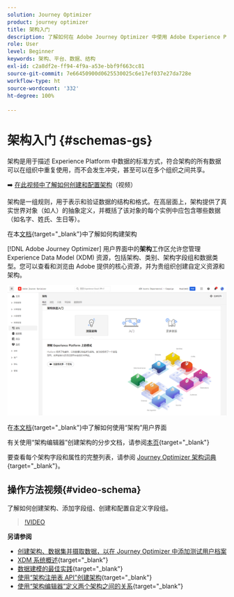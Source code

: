 ```yaml
---
solution: Journey Optimizer
product: journey optimizer
title: 架构入门
description: 了解如何在 Adobe Journey Optimizer 中使用 Adobe Experience Platform 架构
role: User
level: Beginner
keywords: 架构、平台、数据、结构
exl-id: c2a8df2e-ff94-4f9a-a53e-bbf9f663cc81
source-git-commit: 7e66450900d0625530025c6e17ef037e27da728e
workflow-type: ht
source-wordcount: '332'
ht-degree: 100%

---
```


# 架构入门 {#schemas-gs}

架构是用于描述 Experience Platform 中数据的标准方式，符合架构的所有数据可以在组织中重复使用，而不会发生冲突，甚至可以在多个组织之间共享。

➡️ [在此视频中了解如何创建和配置架构](#video-schema)（视频）

架构是一组规则，用于表示和验证数据的结构和格式。在高层面上，架构提供了真实世界对象（如人）的抽象定义，并概括了该对象的每个实例中应包含哪些数据（如名字、姓氏、生日等）。

在本[文档](https://experienceleague.adobe.com/docs/experience-platform/xdm/schema/composition.html?lang=zh-Hans){target="_blank"}中了解如何构建架构

[!DNL Adobe Journey Optimizer] 用户界面中的&#x200B;**架构**&#x200B;工作区允许您管理 Experience Data Model (XDM) 资源，包括架构、类别、架构字段组和数据类型。您可以查看和浏览由 Adobe 提供的核心资源，并为贵组织创建自定义资源和架构。

![](assets/schemas-home.png)

在[本文档](https://experienceleague.adobe.com/docs/experience-platform/xdm/ui/overview.html?lang=zh-Hans){target="_blank"}中了解如何使用“架构”用户界面

有关使用“架构编辑器”创建架构的分步文档，请参阅[本页](https://experienceleague.adobe.com/docs/experience-platform/xdm/tutorials/create-schema-ui.html?lang=zh-Hans){target="_blank"}

要查看每个架构字段和属性的完整列表，请参阅 [Journey Optimizer 架构词典](https://experienceleague.adobe.com/tools/ajo-schemas/schema-dictionary.html?lang=zh-Hans){target="_blank"}。


## 操作方法视频{#video-schema}

了解如何创建架构、添加字段组、创建和配置自定义字段组。

>[!VIDEO](https://video.tv.adobe.com/v/334461?quality=12)

**另请参阅**

* [创建架构、数据集并摄取数据，以在 Journey Optimizer 中添加测试用户档案](../audience/creating-test-profiles.md)
* [XDM 系统概述](https://experienceleague.adobe.com/docs/experience-platform/xdm/home.html?lang=zh-Hans){target="_blank"}
* [数据建模的最佳实践](https://experienceleague.adobe.com/docs/experience-platform/xdm/schema/best-practices.html?lang=zh-Hans){target="_blank"}
* [使用“架构注册表 API”创建架构](https://experienceleague.adobe.com/docs/experience-platform/xdm/tutorials/create-schema-api.html?lang=zh-Hans){target="_blank"}
* [使用“架构编辑器”定义两个架构之间的关系](https://experienceleague.adobe.com/docs/experience-platform/xdm/tutorials/relationship-ui.html?lang=zh-Hans){target="_blank"}
